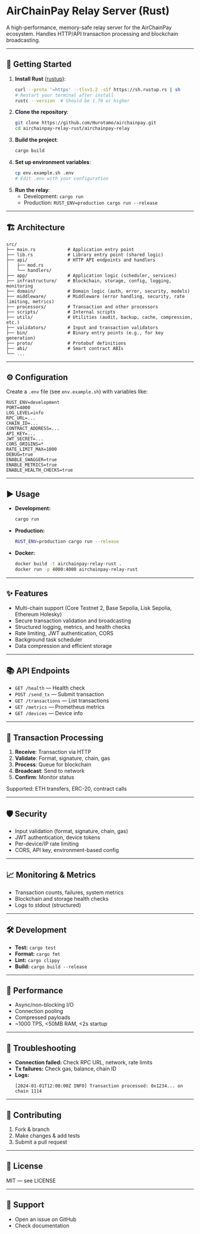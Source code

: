 


# AirChainPay Relay Server (Rust)

A high-performance, memory-safe relay server for the AirChainPay ecosystem. Handles HTTP/API transaction processing and blockchain broadcasting.

---

## 🚀 Getting Started

1. **Install Rust** ([rustup](https://rustup.rs/)):
   ```bash
   curl --proto '=https' --tlsv1.2 -sSf https://sh.rustup.rs | sh
   # Restart your terminal after install
   rustc --version  # Should be 1.70 or higher
   ```
2. **Clone the repository**:
   ```bash
   git clone https://github.com/Hurotamo/airchainpay.git
   cd airchainpay-relay-rust/airchainpay-relay
   ```
3. **Build the project**:
   ```bash
   cargo build
   ```
4. **Set up environment variables**:
   ```bash
   cp env.example.sh .env
   # Edit .env with your configuration
   ```
5. **Run the relay**:
   - Development: `cargo run`
   - Production: `RUST_ENV=production cargo run --release`

---

## 🏗️ Architecture

```
src/
├── main.rs            # Application entry point
├── lib.rs             # Library entry point (shared logic)
├── api/               # HTTP API endpoints and handlers
│   ├── mod.rs
│   └── handlers/
├── app/               # Application logic (scheduler, services)
├── infrastructure/    # Blockchain, storage, config, logging, monitoring
├── domain/            # Domain logic (auth, error, security, models)
├── middleware/        # Middleware (error handling, security, rate limiting, metrics)
├── processors/        # Transaction and other processors
├── scripts/           # Internal scripts
├── utils/             # Utilities (audit, backup, cache, compression, etc.)
├── validators/        # Input and transaction validators
├── bin/               # Binary entry points (e.g., for key generation)
├── proto/             # Protobuf definitions
├── abi/               # Smart contract ABIs
└── ...
```

---

## ⚙️ Configuration

Create a `.env` file (see `env.example.sh`) with variables like:
```env
RUST_ENV=development
PORT=4000
LOG_LEVEL=info
RPC_URL=...
CHAIN_ID=...
CONTRACT_ADDRESS=...
API_KEY=...
JWT_SECRET=...
CORS_ORIGINS=*
RATE_LIMIT_MAX=1000
DEBUG=true
ENABLE_SWAGGER=true
ENABLE_METRICS=true
ENABLE_HEALTH_CHECKS=true
```

---

## ▶️ Usage

- **Development:**
  ```bash
  cargo run
  ```
- **Production:**
  ```bash
  RUST_ENV=production cargo run --release
  ```
- **Docker:**
  ```bash
  docker build -t airchainpay-relay-rust .
  docker run -p 4000:4000 airchainpay-relay-rust
  ```

---

## ✨ Features
- Multi-chain support (Core Testnet 2, Base Sepolia, Lisk Sepolia, Ethereum Holesky)
- Secure transaction validation and broadcasting
- Structured logging, metrics, and health checks
- Rate limiting, JWT authentication, CORS
- Background task scheduler
- Data compression and efficient storage

---

## 📚 API Endpoints
- `GET /health` — Health check
- `POST /send_tx` — Submit transaction
- `GET /transactions` — List transactions
- `GET /metrics` — Prometheus metrics
- `GET /devices` — Device info

---

## 🔄 Transaction Processing
1. **Receive**: Transaction via HTTP
2. **Validate**: Format, signature, chain, gas
3. **Process**: Queue for blockchain
4. **Broadcast**: Send to network
5. **Confirm**: Monitor status

Supported: ETH transfers, ERC-20, contract calls

---

## 🛡️ Security
- Input validation (format, signature, chain, gas)
- JWT authentication, device tokens
- Per-device/IP rate limiting
- CORS, API key, environment-based config

---

## 📈 Monitoring & Metrics
- Transaction counts, failures, system metrics
- Blockchain and storage health checks
- Logs to stdout (structured)

---

## 🛠️ Development
- **Test:** `cargo test`
- **Format:** `cargo fmt`
- **Lint:** `cargo clippy`
- **Build:** `cargo build --release`

---

## 🚀 Performance
- Async/non-blocking I/O
- Connection pooling
- Compressed payloads
- ~1000 TPS, <50MB RAM, <2s startup

---

## 🧰 Troubleshooting
- **Connection failed:** Check RPC URL, network, rate limits
- **Tx failures:** Check gas, balance, chain ID
- **Logs:**
  ```
  [2024-01-01T12:00:00Z INFO] Transaction processed: 0x1234... on chain 1114
  ```

---

## 🤝 Contributing
1. Fork & branch
2. Make changes & add tests
3. Submit a pull request

---

## 📄 License
MIT — see LICENSE

---

## 💬 Support
- Open an issue on GitHub
- Check documentation 